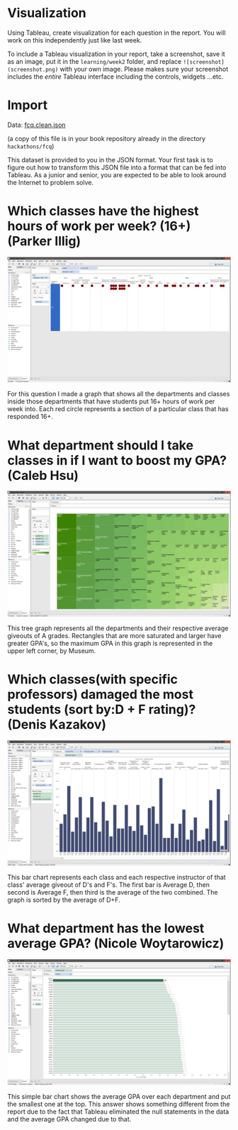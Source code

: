 # Visualization

Using Tableau, create visualization for each question in the report. You will
work on this independently just like last week.

To include a Tableau visualization in your report, take a screenshot, save it as an image,
put it in the `learning/week2` folder, and replace `![screenshot](screenshot.png)`  with
your own image. Please makes sure your screenshot includes the _entire_ Tableau interface
including the controls, widgets ...etc.

# Import

Data: [fcq.clean.json](https://github.com/bigdatahci2015/book/blob/master/hackathons/fcq/fcq.clean.json)

(a copy of this file is in your book repository already in the directory `hackathons/fcq`)

This dataset is provided to you in the JSON format. Your first task is to figure out
how to transform this JSON file into a format that can be fed into Tableau. As
a junior and senior, you are expected to be able to look around the Internet
to problem solve.

# Which classes have the highest hours of work per week? (16+) (Parker Illig)

![screenshot](hours.png)

For this question I made a graph that shows all the departments and classes inside those departments that have students put 16+ hours of work per week into. Each red circle represents a section of a particular class that has responded 16+.

# What department should I take classes in if I want to boost my GPA? (Caleb Hsu)

![screenshot](avgA.png)

This tree graph represents all the departments and their respective average giveouts of A grades. Rectangles that are more saturated and larger have greater GPA's, so the maximum GPA in this graph is represented in the upper left corner, by Museum.

# Which classes(with specific professors) damaged the most students (sort by:D + F rating)? (Denis Kazakov)

![screenshot](avgD-F.png)

This bar chart represents each class and each respective instructor of that class' average giveout of D's and F's. The first bar is Average D, then second is Average F, then third is the average of the two combined. The graph is sorted by the average of D+F.

# What department has the lowest average GPA? (Nicole Woytarowicz)

![screenshot](avggpa2.png)

This simple bar chart shows the average GPA over each department and put the smallest one at the top. This answer shows something different from the report due to the fact that Tableau eliminated the null statements in the data and the average GPA changed due to that.

